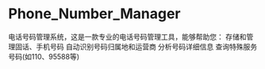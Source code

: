 # Phone_Number_Manager
电话号码管理系统，这是一款专业的电话号码管理工具，能够帮助您：      存储和管理固话、手机号码      自动识别号码归属地和运营商      分析号码详细信息      查询特殊服务号码(如110、95588等)
